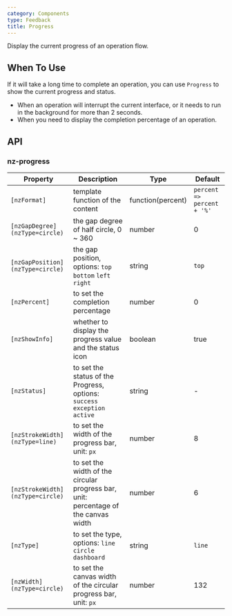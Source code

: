 ```yaml
---
category: Components
type: Feedback
title: Progress
---
```


Display the current progress of an operation flow.

## When To Use

If it will take a long time to complete an operation, you can use `Progress` to show the current progress and status.

- When an operation will interrupt the current interface, or it needs to run in the background for more than 2 seconds.
- When you need to display the completion percentage of an operation.

## API

### nz-progress

| Property | Description | Type | Default |
| -------- | ----------- | ---- | ------- |
| `[nzFormat]` | template function of the content | function(percent) | `percent => percent + '%'` |
| `[nzGapDegree]` `(nzType=circle)` | the gap degree of half circle, 0 ~ 360 | number | 0 |
| `[nzGapPosition]` `(nzType=circle)` | the gap position, options: `top` `bottom` `left` `right` | string | `top` |
| `[nzPercent]` | to set the completion percentage | number | 0 |
| `[nzShowInfo]` | whether to display the progress value and the status icon | boolean | true |
| `[nzStatus]` | to set the status of the Progress, options: `success` `exception` `active` | string | - |
| `[nzStrokeWidth]` `(nzType=line)` | to set the width of the progress bar, unit: `px` | number | 8 |
| `[nzStrokeWidth]` `(nzType=circle)` | to set the width of the circular progress bar, unit: percentage of the canvas width | number | 6 |
| `[nzType]` | to set the type, options: `line` `circle` `dashboard` | string | `line` |
| `[nzWidth]` `(nzType=circle)` | to set the canvas width of the circular progress bar, unit: `px` | number | 132 |
